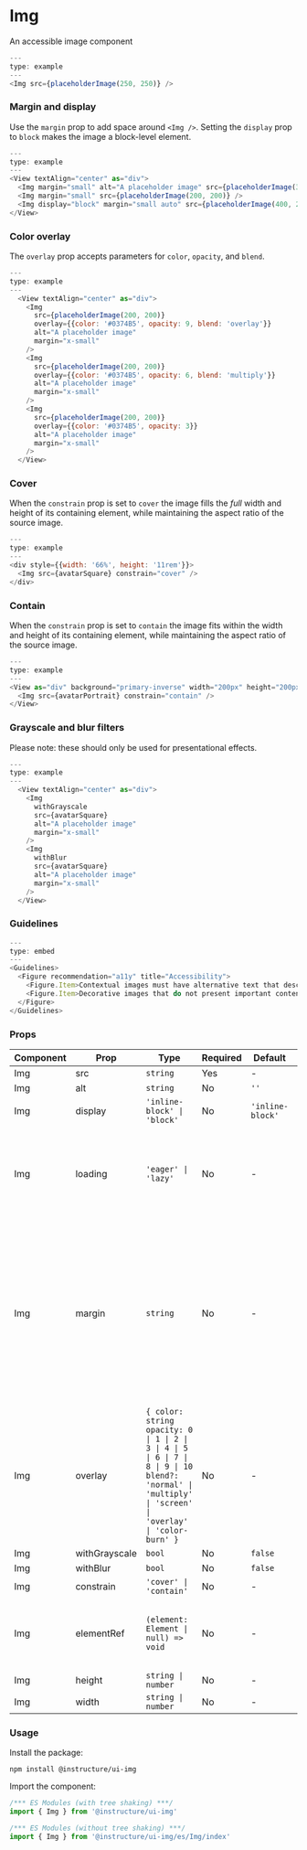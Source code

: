 # Img


An accessible image component

```js
---
type: example
---
<Img src={placeholderImage(250, 250)} />
```

### Margin and display

Use the `margin` prop to add space around `<Img />`. Setting the `display` prop to `block` makes
the image a block-level element.

```js
---
type: example
---
<View textAlign="center" as="div">
  <Img margin="small" alt="A placeholder image" src={placeholderImage(300, 200)} />
  <Img margin="small" src={placeholderImage(200, 200)} />
  <Img display="block" margin="small auto" src={placeholderImage(400, 200)} />
</View>
```

### Color overlay

The `overlay` prop accepts parameters for `color`, `opacity`, and `blend`.

```js
---
type: example
---
  <View textAlign="center" as="div">
    <Img
      src={placeholderImage(200, 200)}
      overlay={{color: '#0374B5', opacity: 9, blend: 'overlay'}}
      alt="A placeholder image"
      margin="x-small"
    />
    <Img
      src={placeholderImage(200, 200)}
      overlay={{color: '#0374B5', opacity: 6, blend: 'multiply'}}
      alt="A placeholder image"
      margin="x-small"
    />
    <Img
      src={placeholderImage(200, 200)}
      overlay={{color: '#0374B5', opacity: 3}}
      alt="A placeholder image"
      margin="x-small"
    />
  </View>
```

### Cover

When the `constrain` prop is set to `cover` the image fills the _full_ width and height of its
containing element, while maintaining the aspect ratio of the source image.

```js
---
type: example
---
<div style={{width: '66%', height: '11rem'}}>
  <Img src={avatarSquare} constrain="cover" />
</div>
```

### Contain

When the `constrain` prop is set to `contain` the image fits within the width and height of its
containing element, while maintaining the aspect ratio of the source image.

```js
---
type: example
---
<View as="div" background="primary-inverse" width="200px" height="200px" textAlign="center">
  <Img src={avatarPortrait} constrain="contain" />
</View>
```

### Grayscale and blur filters

Please note: these should only be used for presentational effects.

```js
---
type: example
---
  <View textAlign="center" as="div">
    <Img
      withGrayscale
      src={avatarSquare}
      alt="A placeholder image"
      margin="x-small"
    />
    <Img
      withBlur
      src={avatarSquare}
      alt="A placeholder image"
      margin="x-small"
    />
  </View>
```

### Guidelines

```js
---
type: embed
---
<Guidelines>
  <Figure recommendation="a11y" title="Accessibility">
    <Figure.Item>Contextual images must have alternative text that describes the information or function represented by them</Figure.Item>
    <Figure.Item>Decorative images that do not present important content, are used for layout or non-informative purposes, and do not appear within a link do not need to be presented to screen readers.  Decorative and spacer images should have null alternative text (alt="")</Figure.Item>
  </Figure>
</Guidelines>
```


### Props

| Component | Prop | Type | Required | Default | Description |
|-----------|------|------|----------|---------|-------------|
| Img | src | `string` | Yes | - |  |
| Img | alt | `string` | No | `''` |  |
| Img | display | `'inline-block' \| 'block'` | No | `'inline-block'` |  |
| Img | loading | `'eager' \| 'lazy'` | No | - | Gets passed down to the img component. Same as the native HTML img's loading attribute |
| Img | margin | `string` | No | - | Valid values are `0`, `none`, `auto`, `xxx-small`, `xx-small`, `x-small`, `small`, `medium`, `large`, `x-large`, `xx-large`. Apply these values via familiar CSS-like shorthand. For example: `margin="small auto large"`. |
| Img | overlay | `{ color: string opacity: 0 \| 1 \| 2 \| 3 \| 4 \| 5 \| 6 \| 7 \| 8 \| 9 \| 10 blend?: 'normal' \| 'multiply' \| 'screen' \| 'overlay' \| 'color-burn' }` | No | - | Valid values for `opacity` are `0` - `10`. Valid values for `blend` are `normal` (default), `multiply`, `screen`, `overlay`, and `color-burn`. |
| Img | withGrayscale | `bool` | No | `false` |  |
| Img | withBlur | `bool` | No | `false` |  |
| Img | constrain | `'cover' \| 'contain'` | No | - |  |
| Img | elementRef | `(element: Element \| null) => void` | No | - | provides a reference to the underlying html root element |
| Img | height | `string \| number` | No | - |  |
| Img | width | `string \| number` | No | - |  |

### Usage

Install the package:

```shell
npm install @instructure/ui-img
```

Import the component:

```javascript
/*** ES Modules (with tree shaking) ***/
import { Img } from '@instructure/ui-img'

/*** ES Modules (without tree shaking) ***/
import { Img } from '@instructure/ui-img/es/Img/index'
```

